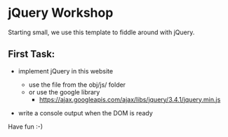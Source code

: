 # jQuery Workshop
Starting small, we use this template to fiddle around with jQuery.

## First Task:
- implement jQuery in this website
    - use the file from the obj/js/ folder
    - or use the google library
        - https://ajax.googleapis.com/ajax/libs/jquery/3.4.1/jquery.min.js

- write a console output when the DOM is ready

Have fun :-)